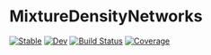 # MixtureDensityNetworks

[![Stable](https://img.shields.io/badge/docs-stable-blue.svg)](https://JoshuaBillson.github.io/MixtureDensityNetworks.jl/stable/)
[![Dev](https://img.shields.io/badge/docs-dev-blue.svg)](https://JoshuaBillson.github.io/MixtureDensityNetworks.jl/dev/)
[![Build Status](https://github.com/JoshuaBillson/MixtureDensityNetworks.jl/actions/workflows/CI.yml/badge.svg?branch=main)](https://github.com/JoshuaBillson/MixtureDensityNetworks.jl/actions/workflows/CI.yml?query=branch%3Amain)
[![Coverage](https://codecov.io/gh/JoshuaBillson/MixtureDensityNetworks.jl/branch/main/graph/badge.svg)](https://codecov.io/gh/JoshuaBillson/MixtureDensityNetworks.jl)
